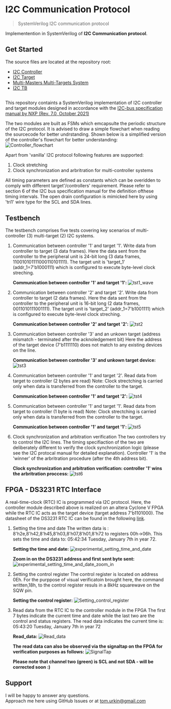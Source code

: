 # I2C Communication Protocol

> SystemVerilog I2C communication protocol  

Implementention in SystemVerilog of __I2C Communication protocol__.  

## Get Started

The source files  are located at the repository root:

- [I2C Controller](./master_I2C.sv)
- [I2C Target](./target_I2C.sv)
- [Multi-Masters Multi-Targets System](./I2C.sv)
- [I2C TB](./I2C_TB.sv)

##
This repository containts a SystemVerilog implementation of I2C controller and target modules designed in accordance with the [I2C-bus specification manual by NXP (Rev. 7.0, October 2021)](https://www.pololu.com/file/0J435/UM10204.pdf)

The two modules are built as FSMs which emcapsulte the periodic structure of the I2C protocol. It is advised to draw a simple flowchart when reading the sourcecode for better undrstanding. Shown below is a simplified version of the controller's flowchart for better understanding:
![Controller_flowchart](./docs/flowchart.jpg) 

Apart from 'vanilla' I2C protocol following features are supported:
1.  Clock stretching
2.	Clock synchronization and arbritration for multi-controller systems

All timing parameters are defined as constants which can be overidden to comply with different target'/controllers' requirement. Please refer to section 6 of the I2C bus specification manual for the definition ofthese timing intervals. 
The open drain configuration is mimicked here by using 'tri1' wire type for the SCL and SDA lines.
## Testbench

The testbench comprises five tests covering key scenarios of multi-controller (3) multi-target (2) I2C systems.

1.	Communication between controller '1' and target '1'. Write data from controller to target (3 data frames).
	Here the data sent from the controller to the peripheral unit is 24-bit long (3 data frames, 110010101111000110101111). 
	The target unit is 'target_1' (addr_1=7'b1000111) which is configured to execute byte-level clock streching.
	
	**Communication between controller '1' and target '1':**
		![tst1_wave](./docs/tst1_wave.jpg)  
		
2.	Communication between controller '2' and target '2'. Write data from controller to target (2 data frames).
	Here the data sent from the controller to the peripheral unit is 16-bit long (2 data frames, 0011010111001111). 
	The target unit is 'target_2' (addr_1=7'b1001111) which is configured to execute byte-level clock streching.
	
	**Communication between controller '2' and target '2':**
		![tst2](./docs/tst2_wave.jpg)  

3.	Communication between controller '3' and an unkown target (address mismatch - terminated after the acknoledgement bit)
	Here the address of the target device (7'b1111110) does not match to any existing devices on the line. 
	
	**Communication between controller '3' and unkown target device:**
		![tst3](./docs/tst3_wave.jpg)  

4.	Communication between controller '1' and target '2'. Read data from target to controller (2 bytes are read)
	Note: Clock strectching is carried only when data is transferred from the controller to the target.
	
	**Communication between controller '1' and target '2':**
		![tst4](./docs/tst4_wave.jpg)  
		
5.	Communication between controller '1' and target '1'. Read data from target to controller (1 byte is read)
	Note: Clock strectching is carried only when data is transferred from the controller to the target.
	
	**Communication between controller '1' and target '1':**
		![tst5](./docs/tst5_wave.jpg)  

6.	Clock synchronization and arbitration verification
	The two controllers try to control the I2C lines. The timing specifiaction of the two are deliberately different to verify the clock synchronization logic (please see the I2C protocal manual for detailed explanation). Controller '1' is the 'winner' of the arbritration procedure (after the 4th address bit).
	
	**Clock synchronization and arbitration verification: controller '1' wins the arbritration proccess:**
		![tst6](./docs/tst6_wave.jpg)  

## FPGA - DS3231 RTC Interface
A real-time-clock (RTC) IC is programmed via I2C protocol. Here, the controller module described above is realized on an altera Cyclone V FPGA while the RTC IC acts as the target device (target address 7'b1101000). 
The datasheet of the DS3231 RTC IC can be found in the following [link](https://www.analog.com/media/en/technical-documentation/data-sheets/DS3231.pdf).

1.	Setting the time and date
	The written data is : 8'h2e,8'h42,8'h45,8'h03,8'h07,8'h01,8'h72 to registers 00h->06h. This sets the time and data to: 05:42:34 Tuesday, January 7th in year 72.
	
	**Setting the time and date:**
		![experimental_setting_time_and_date](./docs/experimental_setting_time_and_date.jpg)  

	**Zoom in on the DS3231 address and first sent byte sent:**
		![experimental_setting_time_and_date_zoom_in](./docs/experimental_setting_time_and_date_zoom_in.jpg)  

2.	Setting the control register
	The control register is located on address 0Eh. For the purppose of visual verificatoin brought here, the command written,18h, to the control register resuls in a 8kHz squarewave on the SQW pin.
	
	**Setting the control register:**
		![Setting_control_register](./docs/Setting_control_register.jpg)  

3.	Read data from the RTC IC to the controller module in the FPGA
	The first 7 bytes indicate the current time and date while the last two are the control and status registers.
	The read data indicates the current time is: 05:43:20 Tuesday, January 7th in year 72
	
	**Read_data:**
		![Read_data](./docs/Read_data.jpg) 		
		
	**The read data can also be observed via the signaltap on the FPGA for verification purposes as follows:**
		![SignalTap](./docs/SignalTap.JPG)		
		
	**Please note that channel two (green) is SCL and not SDA - will be corrected soon :)**
## Support

I will be happy to answer any questions.  
Approach me here using GitHub Issues or at tom.urkin@gmail.com